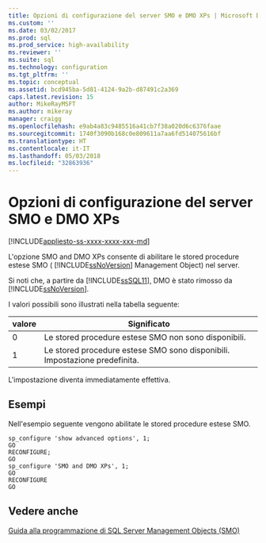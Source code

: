 ```yaml
---
title: Opzioni di configurazione del server SMO e DMO XPs | Microsoft Docs
ms.custom: ''
ms.date: 03/02/2017
ms.prod: sql
ms.prod_service: high-availability
ms.reviewer: ''
ms.suite: sql
ms.technology: configuration
ms.tgt_pltfrm: ''
ms.topic: conceptual
ms.assetid: bcd945ba-5d81-4124-9a2b-d87491c2a369
caps.latest.revision: 15
author: MikeRayMSFT
ms.author: mikeray
manager: craigg
ms.openlocfilehash: e9ab4a83c9485516a41cb7f38a020d6c6376faae
ms.sourcegitcommit: 1740f3090b168c0e809611a7aa6fd514075616bf
ms.translationtype: HT
ms.contentlocale: it-IT
ms.lasthandoff: 05/03/2018
ms.locfileid: "32863936"
---
```

# <a name="smo-and-dmo-xps-server-configuration-option"></a>Opzioni di configurazione del server SMO e DMO XPs
[!INCLUDE[appliesto-ss-xxxx-xxxx-xxx-md](../../includes/appliesto-ss-xxxx-xxxx-xxx-md.md)]

  L'opzione SMO and DMO XPs consente di abilitare le stored procedure estese SMO ( [!INCLUDE[ssNoVersion](../../includes/ssnoversion-md.md)] Management Object) nel server.  
  
 Si noti che, a partire da [!INCLUDE[ssSQL11](../../includes/sssql11-md.md)], DMO è stato rimosso da [!INCLUDE[ssNoVersion](../../includes/ssnoversion-md.md)].  
  
 I valori possibili sono illustrati nella tabella seguente:  
  
|valore|Significato|  
|-----------|-------------|  
|0|Le stored procedure estese SMO non sono disponibili.|  
|1|Le stored procedure estese SMO sono disponibili. Impostazione predefinita.|  
  
 L'impostazione diventa immediatamente effettiva.  
  
## <a name="examples"></a>Esempi  
 Nell'esempio seguente vengono abilitate le stored procedure estese SMO.  
  
```  
sp_configure 'show advanced options', 1;  
GO  
RECONFIGURE;  
GO  
sp_configure 'SMO and DMO XPs', 1;  
GO  
RECONFIGURE  
GO  
```  
  
## <a name="see-also"></a>Vedere anche  
 [Guida alla programmazione di SQL Server Management Objects &#40;SMO&#41;](../../relational-databases/server-management-objects-smo/sql-server-management-objects-smo-programming-guide.md)  
  
  
